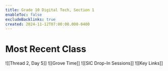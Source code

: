 ```yaml
---
title: Grade 10 Digital Tech, Section 1
enableToc: false
excludeBacklinks: true
created: 2024-11-12T07:00:00.000-0400
---
```

# Most Recent Class
![[Thread 2, Day 5]] 
![[Grove Time]]
![[SIC Drop-In Sessions]]
![[Key Links]]